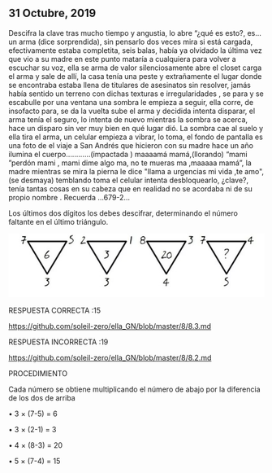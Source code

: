 ## 31 Octubre, 2019

Descifra la clave tras mucho tiempo y angustia, lo abre “¿qué es esto?, es... un arma (dice sorprendida), sin pensarlo dos veces mira si está cargada, efectivamente estaba completita, seis balas, había  ya  olvidado la última vez que vio a su madre  en este punto mataría a cualquiera para volver a escuchar su voz, ella se arma de valor silenciosamente abre el closet carga el arma y sale de allí, la casa tenía una peste y extrañamente el lugar donde se encontraba estaba llena de titulares de asesinatos sin resolver, jamás había sentido un terreno con dichas texturas e irregularidades , se para y se escabulle por una ventana una sombra le empieza a seguir, ella corre, de insofacto para, se da la vuelta sube el arma y decidida intenta disparar, el arma tenía el seguro, lo intenta de nuevo mientras la sombra se acerca, hace un disparo sin ver muy bien en qué lugar dió. La sombra cae al suelo y ella tira el arma, un celular empieza a vibrar, lo toma, el fondo de pantalla es una foto de el viaje a San Andrés que hicieron con su madre hace un año ilumina el cuerpo…………(impactada ) maaaamá  mamá,(llorando) “mami ”perdón mami , mami dime algo ma, no te mueras ma ,maaaaa mamá”, la madre mientras se mira la pierna le dice "llama a urgencias mi vida ,te amo",(se desmaya) temblando toma el celular intenta desbloquearlo, ¿clave?, tenía tantas cosas en su cabeza que en realidad no se acordaba ni de su propio nombre .
Recuerda …679-2…

Los últimos dos dígitos los debes descifrar, determinando el número faltante en el último triángulo.

![1](https://github.com/soleil-zero/ella_GN/blob/master/7/problema%207.2.jpeg)



RESPUESTA CORRECTA :15

https://github.com/soleil-zero/ella_GN/blob/master/8/8.3.md

RESPUESTA INCORRECTA :19

https://github.com/soleil-zero/ella_GN/blob/master/8/8.2.md

PROCEDIMIENTO 

Cada número se obtiene multiplicando el número de abajo por la diferencia de los dos de arriba

•	3 × (7-5) = 6

•	3 × (2-1) = 3

•	4 × (8-3) = 20

•	5 × (7-4) = 15
